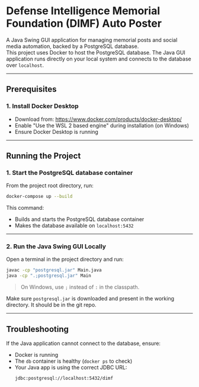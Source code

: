 # Defense Intelligence Memorial Foundation (DIMF) Auto Poster

A Java Swing GUI application for managing memorial posts and social media automation, backed by a PostgreSQL database.  
This project uses Docker to host the PostgreSQL database. The Java GUI application runs directly on your local system and connects to the database over `localhost`.

---

## Prerequisites

### 1. Install Docker Desktop

- Download from: https://www.docker.com/products/docker-desktop/
- Enable "Use the WSL 2 based engine" during installation (on Windows)
- Ensure Docker Desktop is running

---

## Running the Project

### 1. Start the PostgreSQL database container

From the project root directory, run:

```bash
docker-compose up --build
```

This command:

- Builds and starts the PostgreSQL database container
- Makes the database available on `localhost:5432`

---

### 2. Run the Java Swing GUI Locally

Open a terminal in the project directory and run:

```bash
javac -cp "postgresql.jar" Main.java
java -cp ".;postgresql.jar" Main
```

> On Windows, use `;` instead of `:` in the classpath.

Make sure `postgresql.jar` is downloaded and present in the working directory. It should be in the git repo.

---

## Troubleshooting

If the Java application cannot connect to the database, ensure:

- Docker is running
- The `db` container is healthy (`docker ps` to check)
- Your Java app is using the correct JDBC URL:
  ```
  jdbc:postgresql://localhost:5432/dimf
  ```
